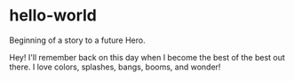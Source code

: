 # hello-world
Beginning of a story to a future Hero.

Hey! I'll remember back on this day when I become the best of the best out there.
I love colors, splashes, bangs, booms, and wonder!
